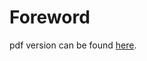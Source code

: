 # Foreword

pdf version can be found [here](https://github.com/LorenzF/data-science-practical-approach/raw/main/src/_build/latex/book.pdf "Data Science - A Practical Approach").